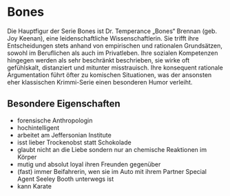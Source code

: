 # Bones

Die Hauptfigur der Serie Bones ist Dr. Temperance „Bones“ Brennan (geb. Joy Keenan), eine leidenschaftliche Wissenschaftlerin. Sie trifft ihre Entscheidungen stets anhand von empirischen und rationalen Grundsätzen, sowohl im Beruflichen als auch im Privatleben. Ihre sozialen Kompetenzen hingegen werden als sehr beschränkt beschrieben, sie wirke oft gefühlskalt, distanziert und mitunter misstrauisch.
Ihre konsequent rationale Argumentation führt öfter zu komischen Situationen, was der ansonsten eher klassischen Krimmi-Serie einen besonderen Humor verleiht.

## Besondere Eigenschaften
* forensische Anthropologin
* hochintelligent
* arbeitet am Jeffersonian Institute 
* isst lieber Trockenobst statt Schokolade 
* glaubt nicht an die Liebe sondern nur an chemische Reaktionen im Körper
* mutig und absolut loyal ihren Freunden gegenüber
* (fast) immer Beifahrerin, wen sie im Auto mit ihrem Partner Special Agent Seeley Booth unterwegs ist
* kann Karate